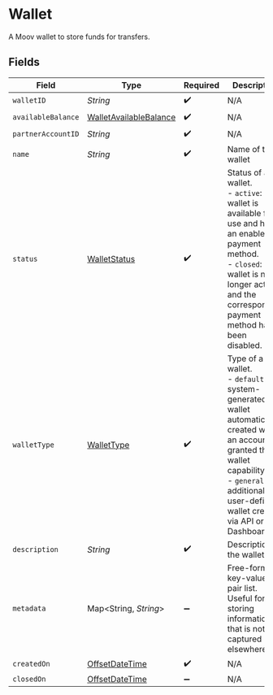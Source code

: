 # Wallet

A Moov wallet to store funds for transfers.


## Fields

| Field                                                                                                                                                                                                                | Type                                                                                                                                                                                                                 | Required                                                                                                                                                                                                             | Description                                                                                                                                                                                                          | Example                                                                                                                                                                                                              |
| -------------------------------------------------------------------------------------------------------------------------------------------------------------------------------------------------------------------- | -------------------------------------------------------------------------------------------------------------------------------------------------------------------------------------------------------------------- | -------------------------------------------------------------------------------------------------------------------------------------------------------------------------------------------------------------------- | -------------------------------------------------------------------------------------------------------------------------------------------------------------------------------------------------------------------- | -------------------------------------------------------------------------------------------------------------------------------------------------------------------------------------------------------------------- |
| `walletID`                                                                                                                                                                                                           | *String*                                                                                                                                                                                                             | :heavy_check_mark:                                                                                                                                                                                                   | N/A                                                                                                                                                                                                                  |                                                                                                                                                                                                                      |
| `availableBalance`                                                                                                                                                                                                   | [WalletAvailableBalance](../../models/components/WalletAvailableBalance.md)                                                                                                                                          | :heavy_check_mark:                                                                                                                                                                                                   | N/A                                                                                                                                                                                                                  |                                                                                                                                                                                                                      |
| `partnerAccountID`                                                                                                                                                                                                   | *String*                                                                                                                                                                                                             | :heavy_check_mark:                                                                                                                                                                                                   | N/A                                                                                                                                                                                                                  |                                                                                                                                                                                                                      |
| `name`                                                                                                                                                                                                               | *String*                                                                                                                                                                                                             | :heavy_check_mark:                                                                                                                                                                                                   | Name of the wallet                                                                                                                                                                                                   |                                                                                                                                                                                                                      |
| `status`                                                                                                                                                                                                             | [WalletStatus](../../models/components/WalletStatus.md)                                                                                                                                                              | :heavy_check_mark:                                                                                                                                                                                                   | Status of a wallet.<br/>  - `active`: The wallet is available for use and has an enabled payment method.<br/>  - `closed`: The wallet is no longer active and the corresponding payment method has been disabled.    |                                                                                                                                                                                                                      |
| `walletType`                                                                                                                                                                                                         | [WalletType](../../models/components/WalletType.md)                                                                                                                                                                  | :heavy_check_mark:                                                                                                                                                                                                   | Type of a wallet.<br/>  - `default`: The system-generated wallet automatically created when an account is granted the wallet capability.<br/>  - `general`: An additional, user-defined wallet created via API or Dashboard. |                                                                                                                                                                                                                      |
| `description`                                                                                                                                                                                                        | *String*                                                                                                                                                                                                             | :heavy_check_mark:                                                                                                                                                                                                   | Description of the wallet                                                                                                                                                                                            |                                                                                                                                                                                                                      |
| `metadata`                                                                                                                                                                                                           | Map\<String, *String*>                                                                                                                                                                                               | :heavy_minus_sign:                                                                                                                                                                                                   | Free-form key-value pair list. Useful for storing information that is not captured elsewhere.                                                                                                                        | {<br/>"optional": "metadata"<br/>}                                                                                                                                                                                   |
| `createdOn`                                                                                                                                                                                                          | [OffsetDateTime](https://docs.oracle.com/javase/8/docs/api/java/time/OffsetDateTime.html)                                                                                                                            | :heavy_check_mark:                                                                                                                                                                                                   | N/A                                                                                                                                                                                                                  |                                                                                                                                                                                                                      |
| `closedOn`                                                                                                                                                                                                           | [OffsetDateTime](https://docs.oracle.com/javase/8/docs/api/java/time/OffsetDateTime.html)                                                                                                                            | :heavy_minus_sign:                                                                                                                                                                                                   | N/A                                                                                                                                                                                                                  |                                                                                                                                                                                                                      |